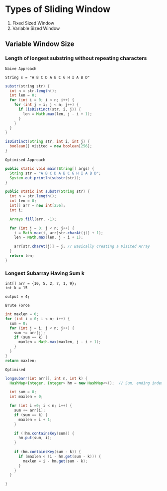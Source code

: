 
# Types of Sliding Window

1. Fixed Sized Window
2. Variable Sized Window


## Variable Window Size



### Length of longest substring without repeating characters

`Naive Approach`
```
String s = "A B C D A B C G H I A B D"
```

```java
substr(string str) {
  int n = str.length();
  int len = 0;
  for (int i = 0; i < n; i++) {
    for (int j = i; j < n; j++) {
      if (isDistinct(str, i, j)) {
        len = Math.max(len, j - i + 1);
      }
    }
  }
}
```

```java
isDistinct(String str, int i, int j) {
  boolean[] visited = new boolean[256];
}

```

`Optimised Approach`

```java
public static void main(String[] args) {
  String str = "A B C D A B C G H I A B D";
  System.out.println(substr(str));
}
```

```java
public static int substr(String str) {
  int n = str.length();
  int len = 0;
  int[] arr = new int[256];
  int i;

  Arrays.fill(arr, -1);

  for (int j = 0; j < n; j++) {
    i = Math.max(i, arr[str.charAt(j)] + 1);
    len = Math.max(len, j - i + 1);

    arr[str.charAt(j)] = j; // Basically creating a Visited Array
  }
  return len;
}
```



### Longest Subarray Having Sum k

```
int[] arr = {10, 5, 2, 7, 1, 9};
int k = 15

output = 4;

```

`Brute Force`

```java
int maxlen = 0;
for (int i = 0; i < n; i++) {
  sum = 0;
  for (int j = i; j < n; j++) {
    sum += arr[j];
    if (sum == k) {
      maxlen = Math.max(maxlen, j - i + 1);
    }
  }
}
return maxlen;
```

`Optimised`

```java
longsubarr(int arr[], int n, int k) {
  HashMap<Integer, Integer> hm = new HashMap<>();  // Sum, ending index (i)

  int sum = 0;
  int maxlen = 0;

  for (int i =0; i < n; i++) {
    sum += arr[i];
    if (sum == k) {
      maxlen = i + 1;
    }

    if (!hm.containsKey(sum)) {
      hm.put(sum, i);
    }
    
    if (hm.containsKey(sum - k)) {
      if (maxlen < (i - hm.get(sum - k))) {
        maxlen = i - hm.get(sum - k);
      }
    }
  }

}

```